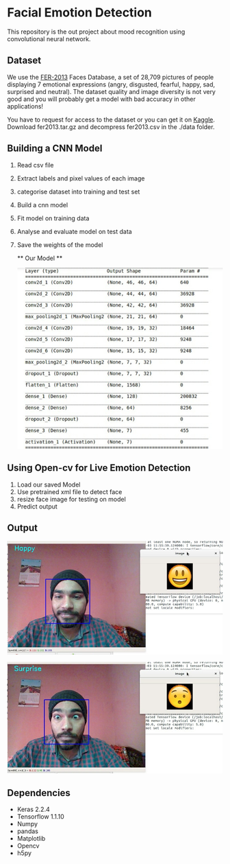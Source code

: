 # Facial Emotion Detection

This repository is the out project about mood recognition using convolutional neural network.

## Dataset

We use the [FER-2013](http://www.socsci.ru.nl:8180/RaFD2/RaFD?p=main) Faces Database, a set of 28,709 pictures of people displaying 7 emotional expressions (angry, disgusted, fearful, happy, sad, surprised and neutral). The dataset quality and image diversity is not very good and you will probably get a model with bad accuracy in other applications!

You have to request for access to the dataset or you can get it on [Kaggle](https://www.kaggle.com/c/challenges-in-representation-learning-facial-expression-recognition-challenge/data). Download fer2013.tar.gz and decompress fer2013.csv in the ./data folder.

## Building a CNN Model

1. Read csv file 
2. Extract labels and pixel values of each image
3. categorise dataset into training and test set
4. Build a cnn model
5. Fit model on training data
6. Analyse and evaluate model on test data
7. Save the weights of the model

	** Our Model **
    
    ![](./images/model.jpg)

## Using Open-cv for Live Emotion Detection

1. Load our saved Model
2. Use pretrained xml file to detect face
3. resize face image for testing on model
4. Predict output

## Output
![](./images/happy.jpg)

![](./images/surprise.jpg)

## Dependencies
- Keras 2.2.4
- Tensorflow 1.1.10
- Numpy
- pandas
- Matplotlib
- Opencv
- h5py
